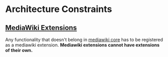 # Architecture Constraints

## [MediaWiki Extensions](./12-Glossary.md/#mediawiki-extension )

Any functionality that doesn't belong in [mediawiki core](https://www.mediawiki.org/wiki/Core) has to be registered as a mediawiki extension.
**Mediawiki extensions cannot have extensions of their own.**
